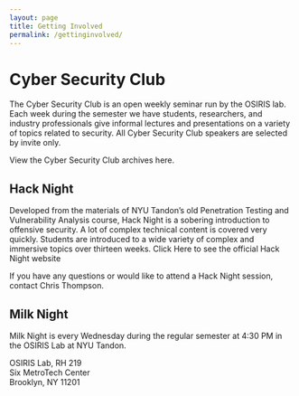 ```yaml
---
layout: page
title: Getting Involved
permalink: /gettinginvolved/
---
```

# Cyber Security Club

  The Cyber Security Club is an open weekly seminar run by the OSIRIS lab.  Each week during the semester we have students, researchers, and industry professionals give informal lectures and presentations on a variety of topics related to security. All Cyber Security Club speakers are selected by invite only.


View the Cyber Security Club archives here.

## Hack Night

Developed from the materials of NYU Tandon’s old Penetration Testing and Vulnerability Analysis course, Hack Night is a sobering introduction to offensive security.  A lot of complex technical content is covered very quickly. Students are introduced to a wide variety of complex and immersive topics over thirteen weeks.
Click Here to see the official Hack Night website

If you have any questions or would like to attend a Hack Night session, contact Chris Thompson.

## Milk Night

Milk Night is every Wednesday during the regular semester at 4:30 PM in the OSIRIS Lab at NYU Tandon.


OSIRIS Lab, RH 219  
Six MetroTech Center  
Brooklyn, NY 11201  
